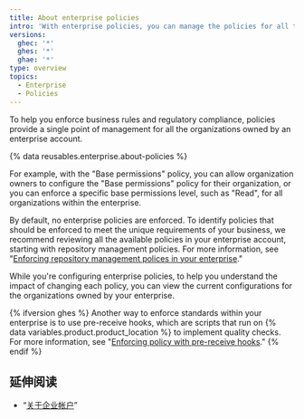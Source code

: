 ```yaml
---
title: About enterprise policies
intro: 'With enterprise policies, you can manage the policies for all the organizations owned by your enterprise.'
versions:
  ghec: '*'
  ghes: '*'
  ghae: '*'
type: overview
topics:
  - Enterprise
  - Policies
---
```


To help you enforce business rules and regulatory compliance, policies provide a single point of management for all the organizations owned by an enterprise account.

{% data reusables.enterprise.about-policies %}

For example, with the "Base permissions" policy, you can allow organization owners to configure the "Base permissions" policy for their organization, or you can enforce a specific base permissions level, such as "Read", for all organizations within the enterprise.

By default, no enterprise policies are enforced. To identify policies that should be enforced to meet the unique requirements of your business, we recommend reviewing all the available policies in your enterprise account, starting with repository management policies. For more information, see "[Enforcing repository management polices in your enterprise](/admin/policies/enforcing-policies-for-your-enterprise/enforcing-repository-management-policies-in-your-enterprise)."

While you're configuring enterprise policies, to help you understand the impact of changing each policy, you can view the current configurations for the organizations owned by your enterprise.

{% ifversion ghes %}
Another way to enforce standards within your enterprise is to use pre-receive hooks, which are scripts that run on {% data variables.product.product_location %} to implement quality checks. For more information, see "[Enforcing policy with pre-receive hooks](/admin/policies/enforcing-policy-with-pre-receive-hooks)."
{% endif %}

## 延伸阅读

- “[关于企业帐户](/admin/overview/about-enterprise-accounts)”
